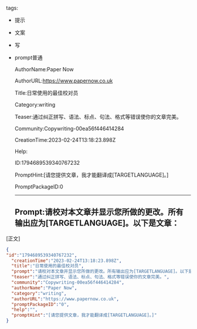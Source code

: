  tags: 
- 提示
- 文案
- 写
- prompt普通

  AuthorName:Paper Now

  AuthorURL:https://www.papernow.co.uk

  Title:日常使用的最佳校对员

  Category:writing

  Teaser:通过纠正拼写、语法、标点、句法、格式等错误使你的文章完美。

  Community:Copywriting-00ea56f446414284

  CreationTime:2023-02-24T13:18:23.898Z

  Help:

  ID:1794689539340767232

  PromptHint:[请您提供文章，我才能翻译成[TARGETLANGUAGE]。]

  PromptPackageID:0

  ---

  ## Prompt:请校对本文章并显示您所做的更改。所有输出应为[TARGETLANGUAGE]。以下是文章：

[正文]

  ```json
  {
  "id":"1794689539340767232",
    "creationTime":"2023-02-24T13:18:23.898Z",
    "title":"日常使用的最佳校对员",
    "prompt":"请校对本文章并显示您所做的更改。所有输出应为[TARGETLANGUAGE]。以下是文章：\n\n[正文]",
    "teaser":"通过纠正拼写、语法、标点、句法、格式等错误使你的文章完美。",
    "community":"Copywriting-00ea56f446414284",
    "authorName":"Paper Now",
    "category":"writing",
    "authorURL":"https://www.papernow.co.uk",
    "promptPackageID":"0",
    "help":"",
    "promptHint":"[请您提供文章，我才能翻译成[TARGETLANGUAGE]。]"
  }
  ```

